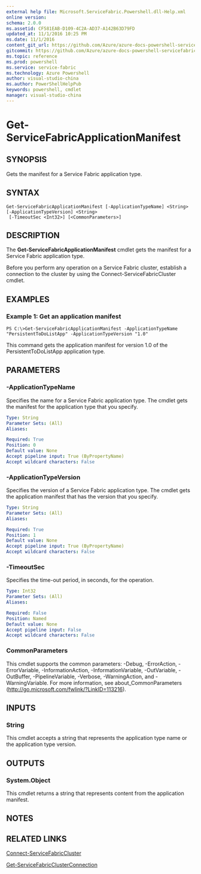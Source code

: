```yaml
---
external help file: Microsoft.ServiceFabric.Powershell.dll-Help.xml
online version: 
schema: 2.0.0
ms.assetid: CF581EAB-D109-4C2A-AD37-A142B63D79FD
updated_at: 11/1/2016 10:25 PM
ms.date: 11/1/2016
content_git_url: https://github.com/Azure/azure-docs-powershell-servicefabric/blob/master/Service-Fabric-cmdlets/ServiceFabric/vlatest/Get-ServiceFabricApplicationManifest.md
gitcommit: https://github.com/Azure/azure-docs-powershell-servicefabric/blob/945bc222fc1036fec4385fa64462f3b4fa439079/Service-Fabric-cmdlets/ServiceFabric/vlatest/Get-ServiceFabricApplicationManifest.md
ms.topic: reference
ms.prod: powershell
ms.service: service-fabric
ms.technology: Azure Powershell
author: visual-studio-china
ms.author: PowerShellHelpPub
keywords: powershell, cmdlet
manager: visual-studio-china
---
```


# Get-ServiceFabricApplicationManifest

## SYNOPSIS
Gets the manifest for a Service Fabric application type.

## SYNTAX

```
Get-ServiceFabricApplicationManifest [-ApplicationTypeName] <String> [-ApplicationTypeVersion] <String>
 [-TimeoutSec <Int32>] [<CommonParameters>]
```

## DESCRIPTION
The **Get-ServiceFabricApplicationManifest** cmdlet gets the manifest for a Service Fabric application type.

Before you perform any operation on a Service Fabric cluster, establish a connection to the cluster by using the Connect-ServiceFabricCluster cmdlet.

## EXAMPLES

### Example 1: Get an application manifest
```
PS C:\>Get-ServiceFabricApplicationManifest -ApplicationTypeName "PersistentToDoListApp" -ApplicationTypeVersion "1.0"
```

This command gets the application manifest for version 1.0 of the PersistentToDoListApp application type.

## PARAMETERS

### -ApplicationTypeName
Specifies the name for a Service Fabric application type.
The cmdlet gets the manifest for the application type that you specify.

```yaml
Type: String
Parameter Sets: (All)
Aliases: 

Required: True
Position: 0
Default value: None
Accept pipeline input: True (ByPropertyName)
Accept wildcard characters: False
```

### -ApplicationTypeVersion
Specifies the version of a Service Fabric application type.
The cmdlet gets the application manifest that has the version that you specify.

```yaml
Type: String
Parameter Sets: (All)
Aliases: 

Required: True
Position: 1
Default value: None
Accept pipeline input: True (ByPropertyName)
Accept wildcard characters: False
```

### -TimeoutSec
Specifies the time-out period, in seconds, for the operation.

```yaml
Type: Int32
Parameter Sets: (All)
Aliases: 

Required: False
Position: Named
Default value: None
Accept pipeline input: False
Accept wildcard characters: False
```

### CommonParameters
This cmdlet supports the common parameters: -Debug, -ErrorAction, -ErrorVariable, -InformationAction, -InformationVariable, -OutVariable, -OutBuffer, -PipelineVariable, -Verbose, -WarningAction, and -WarningVariable. For more information, see about_CommonParameters (http://go.microsoft.com/fwlink/?LinkID=113216).

## INPUTS

### String
This cmdlet accepts a string that represents the application type name or the application type version.

## OUTPUTS

### System.Object
This cmdlet returns a string that represents content from the application manifest.

## NOTES

## RELATED LINKS

[Connect-ServiceFabricCluster](xref:ServiceFabric/vlatest/Connect-ServiceFabricCluster.md)

[Get-ServiceFabricClusterConnection](xref:ServiceFabric/vlatest/Get-ServiceFabricClusterConnection.md)


